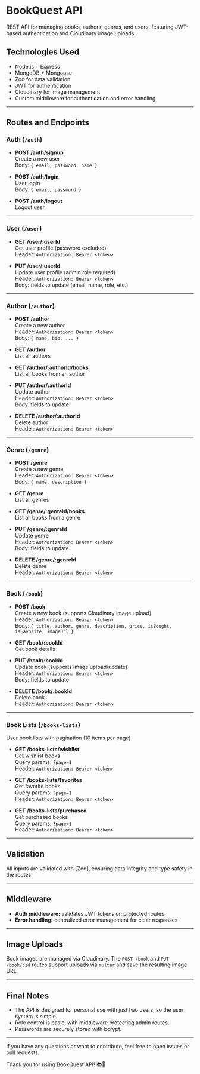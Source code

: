 # BookQuest API

REST API for managing books, authors, genres, and users, featuring JWT-based authentication and Cloudinary image uploads.

## Technologies Used

- Node.js + Express
- MongoDB + Mongoose
- Zod for data validation
- JWT for authentication
- Cloudinary for image management
- Custom middleware for authentication and error handling

---

## Routes and Endpoints

### Auth (`/auth`)

- **POST /auth/signup**  
  Create a new user  
  Body: `{ email, password, name }`

- **POST /auth/login**  
  User login  
  Body: `{ email, password }`

- **POST /auth/logout**  
  Logout user 

---

### User (`/user`)

- **GET /user/:userId**  
  Get user profile (password excluded)  
  Header: `Authorization: Bearer <token>`

- **PUT /user/:userId**  
  Update user profile (admin role required)  
  Header: `Authorization: Bearer <token>`  
  Body: fields to update (email, name, role, etc.)

---

### Author (`/author`)

- **POST /author**  
  Create a new author  
  Header: `Authorization: Bearer <token>`  
  Body: `{ name, bio, ... }`

- **GET /author**  
  List all authors

- **GET /author/:authorId/books**  
  List all books from an author

- **PUT /author/:authorId**  
  Update author  
  Header: `Authorization: Bearer <token>`  
  Body: fields to update

- **DELETE /author/:authorId**  
  Delete author  
  Header: `Authorization: Bearer <token>`

---

### Genre (`/genre`)

- **POST /genre**  
  Create a new genre  
  Header: `Authorization: Bearer <token>`  
  Body: `{ name, description }`

- **GET /genre**  
  List all genres

- **GET /genre/:genreId/books**  
  List all books from a genre

- **PUT /genre/:genreId**  
  Update genre  
  Header: `Authorization: Bearer <token>`  
  Body: fields to update

- **DELETE /genre/:genreId**  
  Delete genre  
  Header: `Authorization: Bearer <token>`

---

### Book (`/book`)

- **POST /book**  
  Create a new book (supports Cloudinary image upload)  
  Header: `Authorization: Bearer <token>`  
  Body: `{ title, author, genre, description, price, isBought, isFavorite, imageUrl }`

- **GET /book/:bookId**  
  Get book details

- **PUT /book/:bookId**  
  Update book (supports image upload/update)  
  Header: `Authorization: Bearer <token>`  
  Body: fields to update

- **DELETE /book/:bookId**  
  Delete book  
  Header: `Authorization: Bearer <token>`

---

### Book Lists (`/books-lists`)

User book lists with pagination (10 items per page)

- **GET /books-lists/wishlist**  
  Get wishlist books  
  Query params: `?page=1`  
  Header: `Authorization: Bearer <token>`

- **GET /books-lists/favorites**  
  Get favorite books  
  Query params: `?page=1`  
  Header: `Authorization: Bearer <token>`

- **GET /books-lists/purchased**  
  Get purchased books  
  Query params: `?page=1`  
  Header: `Authorization: Bearer <token>`

---

## Validation

All inputs are validated with [Zod], ensuring data integrity and type safety in the routes.

---

## Middleware

- **Auth middleware:** validates JWT tokens on protected routes  
- **Error handling:** centralized error management for clear responses

---

## Image Uploads

Book images are managed via Cloudinary. The `POST /book` and `PUT /book/:id` routes support uploads via `multer` and save the resulting image URL.

---

## Final Notes

- The API is designed for personal use with just two users, so the user system is simple.   
- Role control is basic, with middleware protecting admin routes.  
- Passwords are securely stored with bcrypt.

---

If you have any questions or want to contribute, feel free to open issues or pull requests.

Thank you for using BookQuest API! 📚🚀
